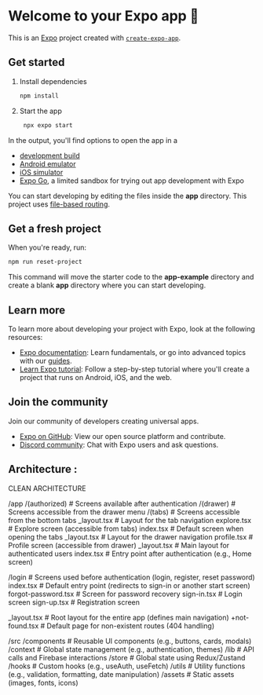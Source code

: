 # Welcome to your Expo app 👋

This is an [Expo](https://expo.dev) project created with [`create-expo-app`](https://www.npmjs.com/package/create-expo-app).

## Get started

1. Install dependencies

   ```bash
   npm install
   ```

2. Start the app

   ```bash
    npx expo start
   ```

In the output, you'll find options to open the app in a

- [development build](https://docs.expo.dev/develop/development-builds/introduction/)
- [Android emulator](https://docs.expo.dev/workflow/android-studio-emulator/)
- [iOS simulator](https://docs.expo.dev/workflow/ios-simulator/)
- [Expo Go](https://expo.dev/go), a limited sandbox for trying out app development with Expo

You can start developing by editing the files inside the **app** directory. This project uses [file-based routing](https://docs.expo.dev/router/introduction).

## Get a fresh project

When you're ready, run:

```bash
npm run reset-project
```

This command will move the starter code to the **app-example** directory and create a blank **app** directory where you can start developing.

## Learn more

To learn more about developing your project with Expo, look at the following resources:

- [Expo documentation](https://docs.expo.dev/): Learn fundamentals, or go into advanced topics with our [guides](https://docs.expo.dev/guides).
- [Learn Expo tutorial](https://docs.expo.dev/tutorial/introduction/): Follow a step-by-step tutorial where you'll create a project that runs on Android, iOS, and the web.

## Join the community

Join our community of developers creating universal apps.

- [Expo on GitHub](https://github.com/expo/expo): View our open source platform and contribute.
- [Discord community](https://chat.expo.dev): Chat with Expo users and ask questions.

## Architecture :
 CLEAN ARCHITECTURE

 /app
  /(authorized)    # Screens available after authentication
    /(drawer)      # Screens accessible from the drawer menu
      /(tabs)      # Screens accessible from the bottom tabs
         _layout.tsx      # Layout for the tab navigation
         explore.tsx      # Explore screen (accessible from tabs)
         index.tsx        # Default screen when opening the tabs
      _layout.tsx         # Layout for the drawer navigation
      profile.tsx         # Profile screen (accessible from drawer)
    _layout.tsx    # Main layout for authenticated users
    index.tsx      # Entry point after authentication (e.g., Home screen)
    
  /login           # Screens used before authentication (login, register, reset password)
    index.tsx      # Default entry point (redirects to sign-in or another start screen)
    forgot-password.tsx  # Screen for password recovery
    sign-in.tsx    # Login screen
    sign-up.tsx    # Registration screen
    
  _layout.tsx      # Root layout for the entire app (defines main navigation)
  +not-found.tsx   # Default page for non-existent routes (404 handling)

/src
  /components      # Reusable UI components (e.g., buttons, cards, modals)
  /context         # Global state management (e.g., authentication, themes)
  /lib             # API calls and Firebase interactions
  /store           # Global state using Redux/Zustand
  /hooks           # Custom hooks (e.g., useAuth, useFetch)
  /utils           # Utility functions (e.g., validation, formatting, date manipulation)
  /assets          # Static assets (images, fonts, icons)
